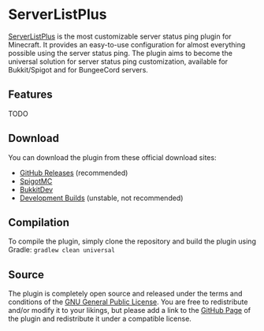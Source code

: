 # ServerListPlus

[ServerListPlus](http://git.io/slp) is the most customizable server status ping plugin for Minecraft. It provides an easy-to-use configuration for almost everything possible using the server status ping. The plugin aims to become the universal solution for server status ping customization, available for Bukkit/Spigot and for BungeeCord servers.

## Features
TODO

## Download
You can download the plugin from these official download sites:
- [GitHub Releases](http://git.io/slp-releases) (recommended)
- [SpigotMC](http://www.spigotmc.org/resources/serverlistplus.241/)
- [BukkitDev](http://dev.bukkit.org/bukkit-plugins/serverlistplus/)
- [Development Builds](http://ci.minecrell.net/job/ServerListPlus/) (unstable, not recommended)

## Compilation
To compile the plugin, simply clone the repository and build the plugin using Gradle:
`gradlew clean universal`

## Source
The plugin is completely open source and released under the terms and conditions of the [GNU General Public License](http://www.gnu.org/licenses/gpl-3.0). You are free to redistribute and/or modify it to your likings, but please add a link to the [GitHub Page](http://git.io/slp) of the plugin and redistribute it under a compatible license.
